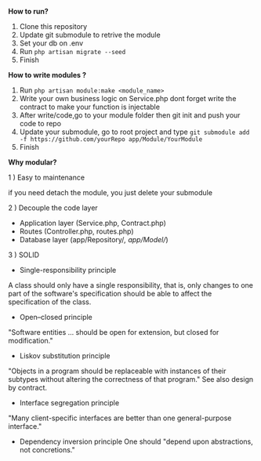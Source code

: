 **How to run?**
1. Clone this repository
2. Update git submodule to retrive the module
3. Set your db on .env
4. Run `php artisan migrate --seed`
5. Finish

**How to write modules ?**

1. Run `php artisan module:make <module_name>`
3. Write your own business logic on Service.php dont forget write the contract to make your function is injectable
4. After write/code,go to your module folder then git init and push your code to repo
5. Update your submodule, go to root project and type `git submodule add -f https://github.com/yourRepo app/Module/YourModule`
6. Finish

**Why modular?**

1 ) Easy to maintenance

if you need detach the module, you just delete your submodule  

2 ) Decouple the code layer

- Application layer (Service.php, Contract.php)
- Routes (Controller.php, routes.php)
- Database layer (app/Repository/*, app/Model/*)

3 ) SOLID

- Single-responsibility principle

A class should only have a single responsibility, that is, only changes to one part of the software's specification should be able to affect the specification of the class.

- Open–closed principle

"Software entities ... should be open for extension, but closed for modification."

- Liskov substitution principle

"Objects in a program should be replaceable with instances of their subtypes without altering the correctness of that program." See also design by contract.

- Interface segregation principle

"Many client-specific interfaces are better than one general-purpose interface."

- Dependency inversion principle
One should "depend upon abstractions, not concretions."
